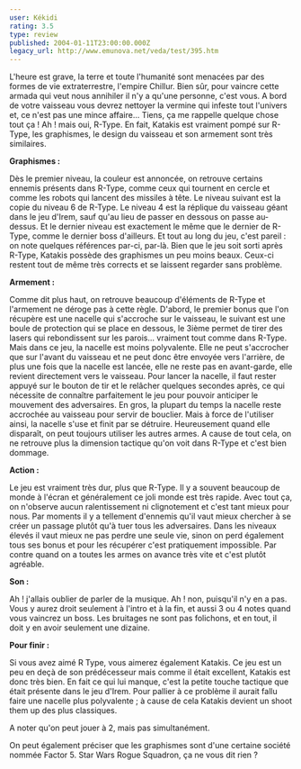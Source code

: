 ```yaml
---
user: Kékidi
rating: 3.5
type: review
published: 2004-01-11T23:00:00.000Z
legacy_url: http://www.emunova.net/veda/test/395.htm
---
```

L'heure est grave, la terre et toute l'humanité sont menacées par des formes de vie extraterrestre, l'empire Chillur. Bien sûr, pour vaincre cette armada qui veut nous annihiler il n'y a qu'une personne, c'est vous. A bord de votre vaisseau vous devrez nettoyer la vermine qui infeste tout l'univers et, ce n'est pas une mince affaire... Tiens, ça me rappelle quelque chose tout ça ! Ah ! mais oui, R-Type. En fait, Katakis est vraiment pompé sur R-Type, les graphismes, le design du vaisseau et son armement sont très similaires.  

  

**Graphismes :**  

Dès le premier niveau, la couleur est annoncée, on retrouve certains ennemis présents dans R-Type, comme ceux qui tournent en cercle et comme les robots qui lancent des missiles à tête. Le niveau suivant est la copie du niveau 6 de R-Type. Le niveau 4 est la réplique du vaisseau géant dans le jeu d'Irem, sauf qu'au lieu de passer en dessous on passe au-dessus. Et le dernier niveau est exactement le même que le dernier de R-Type, comme le dernier boss d'ailleurs. Et tout au long du jeu, c'est pareil : on note quelques références par-ci, par-là. Bien que le jeu soit sorti après R-Type, Katakis possède des graphismes un peu moins beaux. Ceux-ci restent tout de même très corrects et se laissent regarder sans problème.  

  

**Armement :**  

Comme dit plus haut, on retrouve beaucoup d'éléments de R-Type et l'armement ne déroge pas à cette règle. D'abord, le premier bonus que l'on récupère est une nacelle qui s'accroche sur le vaisseau, le suivant est une boule de protection qui se place en dessous, le 3ième permet de tirer des lasers qui rebondissent sur les parois... vraiment tout comme dans R-Type. Mais dans ce jeu, la nacelle est moins polyvalente. Elle ne peut s'accrocher que sur l'avant du vaisseau et ne peut donc être envoyée vers l'arrière, de plus une fois que la nacelle est lancée, elle ne reste pas en avant-garde, elle revient directement vers le vaisseau. Pour lancer la nacelle, il faut rester appuyé sur le bouton de tir et le relâcher quelques secondes après, ce qui nécessite de connaître parfaitement le jeu pour pouvoir anticiper le mouvement des adversaires. En gros, la plupart du temps la nacelle reste accrochée au vaisseau pour servir de bouclier. Mais à force de l'utiliser ainsi, la nacelle s'use et finit par se détruire. Heureusement quand elle disparaît, on peut toujours utiliser les autres armes. A cause de tout cela, on ne retrouve plus la dimension tactique qu'on voit dans R-Type et c'est bien dommage.  

  

**Action :**  

Le jeu est vraiment très dur, plus que R-Type. Il y a souvent beaucoup de monde à l'écran et généralement ce joli monde est très rapide. Avec tout ça, on n'observe aucun ralentissement ni clignotement et c'est tant mieux pour nous. Par moments il y a tellement d'ennemis qu'il vaut mieux chercher à se créer un passage plutôt qu'à tuer tous les adversaires. Dans les niveaux élevés il vaut mieux ne pas perdre une seule vie, sinon on perd également tous ses bonus et pour les récupérer c'est pratiquement impossible. Par contre quand on a toutes les armes on avance très vite et c'est plutôt agréable.  

  

**Son :**  

Ah ! j'allais oublier de parler de la musique. Ah ! non, puisqu'il n'y en a pas. Vous y aurez droit seulement à l'intro et à la fin, et aussi 3 ou 4 notes quand vous vaincrez un boss. Les bruitages ne sont pas folichons, et en tout, il doit y en avoir seulement une dizaine.  

  

**Pour finir :**  

Si vous avez aimé R Type, vous aimerez également Katakis. Ce jeu est un peu en deçà de son prédécesseur mais comme il était excellent, Katakis est donc très bien. En fait ce qui lui manque, c'est la petite touche tactique que était présente dans le jeu d'Irem. Pour pallier à ce problème il aurait fallu faire une nacelle plus polyvalente ; à cause de cela Katakis devient un shoot them up des plus classiques.  

  

A noter qu'on peut jouer à 2, mais pas simultanément.  

  

On peut également préciser que les graphismes sont d'une certaine société nommée Factor 5\. Star Wars Rogue Squadron, ça ne vous dit rien ?